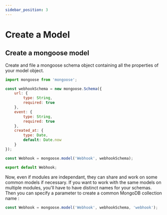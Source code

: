 ```yaml
---
sidebar_position: 3
---
```


# Create a Model

## Create a mongoose model

Create and file a mongoose schema object containing all the properties of your model object. 

```js
import mongoose from 'mongoose';

const webhookSchema = new mongoose.Schema({
    url: {
        type: String,
        required: true
    },
    event: {
        type: String,
        required: true
    },
    created_at: {
        type: Date,
        default: Date.now
    }
});

const Webhook = mongoose.model('Webhook', webhookSchema);

export default Webhook;
```

Now, even if modules are independant, they can share and work on some common models if necessary. If you want to work with the same models on multiple modules, you'll have to have distinct names for your schemas. Then you can specify a parameter to create a common MongoDB collection name :

```js
const Webhook = mongoose.model('Webhook', webhookSchema, 'webhook');
```